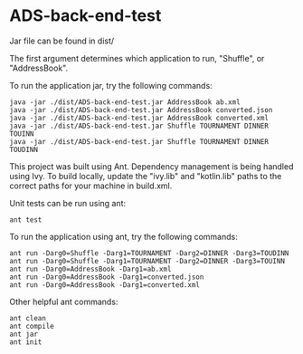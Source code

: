 # ADS-back-end-test
Jar file can be found in dist/

The first argument determines which application to run, "Shuffle", or "AddressBook".

To run the application jar, try the following commands:
```
java -jar ./dist/ADS-back-end-test.jar AddressBook ab.xml
java -jar ./dist/ADS-back-end-test.jar AddressBook converted.json
java -jar ./dist/ADS-back-end-test.jar AddressBook converted.xml
java -jar ./dist/ADS-back-end-test.jar Shuffle TOURNAMENT DINNER TOUINN
java -jar ./dist/ADS-back-end-test.jar Shuffle TOURNAMENT DINNER TOUDINN
```
This project was built using Ant. Dependency management is being handled using Ivy.
To build locally, update the "ivy.lib" and "kotlin.lib" paths to the correct paths for your machine in build.xml.

Unit tests can be run using ant:
```
ant test
```
To run the application using ant, try the following commands:
```
ant run -Darg0=Shuffle -Darg1=TOURNAMENT -Darg2=DINNER -Darg3=TOUDINN
ant run -Darg0=Shuffle -Darg1=TOURNAMENT -Darg2=DINNER -Darg3=TOUINN
ant run -Darg0=AddressBook -Darg1=ab.xml
ant run -Darg0=AddressBook -Darg1=converted.json
ant run -Darg0=AddressBook -Darg1=converted.xml
```

Other helpful ant commands:
```
ant clean
ant compile
ant jar
ant init
```
